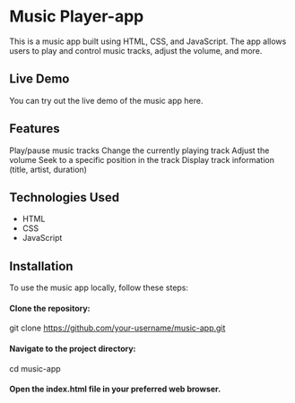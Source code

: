 # Music Player-app
This is a music app built using HTML, CSS, and JavaScript. The app allows users to play and control music tracks, adjust the volume, and more.

## Live Demo
You can try out the live demo of the music app here.

## Features
Play/pause music tracks
Change the currently playing track
Adjust the volume
Seek to a specific position in the track
Display track information (title, artist, duration)
## Technologies Used
- HTML
- CSS
- JavaScript
## Installation
To use the music app locally, follow these steps:

#### Clone the repository:



git clone https://github.com/your-username/music-app.git
#### Navigate to the project directory:



cd music-app
#### Open the index.html file in your preferred web browser.

